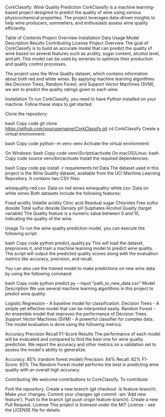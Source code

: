CorkClassify: Wine Quality Prediction
CorkClassify is a machine learning-based project designed to predict the quality of wine using various physicochemical properties. The project leverages data-driven insights to help wine producers, sommeliers, and enthusiasts assess wine quality efficiently.

Table of Contents
Project Overview
Installation
Data
Usage
Model Description
Results
Contributing
License
Project Overview
The goal of CorkClassify is to build an accurate model that can predict the quality of wine based on several features such as acidity, sugar content, alcohol level, and pH. This model can be used by wineries to optimize their production and quality control processes.

The project uses the Wine Quality dataset, which contains information about both red and white wines. By applying machine learning algorithms like Decision Trees, Random Forest, and Support Vector Machines (SVM), we aim to predict the quality ratings given to each wine.

Installation
To run CorkClassify, you need to have Python installed on your machine. Follow these steps to get started:

Clone the repository:

bash
Copy code
git clone https://github.com/yourusername/CorkClassify.git
cd CorkClassify
Create a virtual environment:

bash
Copy code
python -m venv venv
Activate the virtual environment:

On Windows:
bash
Copy code
venv\Scripts\activate
On macOS/Linux:
bash
Copy code
source venv/bin/activate
Install the required dependencies:

bash
Copy code
pip install -r requirements.txt
Data
The dataset used in this project is the Wine Quality dataset, available from the UCI Machine Learning Repository. It contains two CSV files:

winequality-red.csv: Data on red wines
winequality-white.csv: Data on white wines
Both datasets include the following features:

Fixed acidity
Volatile acidity
Citric acid
Residual sugar
Chlorides
Free sulfur dioxide
Total sulfur dioxide
Density
pH
Sulphates
Alcohol
Quality (target variable)
The Quality feature is a numeric value between 0 and 10, indicating the quality of the wine.

Usage
To run the wine quality prediction model, you can execute the following script:

bash
Copy code
python predict_quality.py
This will load the dataset, preprocess it, and train a machine learning model to predict wine quality. The script will output the predicted quality scores along with the evaluation metrics like accuracy, precision, and recall.

You can also use the trained model to make predictions on new wine data by using the following command:

bash
Copy code
python predict.py --input "path_to_new_data.csv"
Model Description
We use several machine learning algorithms in this project to predict wine quality:

Logistic Regression - A baseline model for classification.
Decision Trees - A simple yet effective model that can be interpreted easily.
Random Forest - An ensemble model that improves the performance of Decision Trees.
Support Vector Machines (SVM) - A powerful classifier for complex data.
The model evaluation is done using the following metrics:

Accuracy
Precision
Recall
F1-Score
Results
The performance of each model will be evaluated and compared to find the best one for wine quality prediction. We report the accuracy and other metrics on a validation set to assess the model's ability to generalize.

Accuracy: 85% (random forest model)
Precision: 84%
Recall: 82%
F1-Score: 83%
The Random Forest model performs the best in predicting wine quality with an overall high accuracy.

Contributing
We welcome contributions to CorkClassify. To contribute:

Fork the repository.
Create a new branch (git checkout -b feature-branch).
Make your changes.
Commit your changes (git commit -am 'Add new feature').
Push to the branch (git push origin feature-branch).
Create a new Pull Request.
License
This project is licensed under the MIT License - see the LICENSE file for details.
